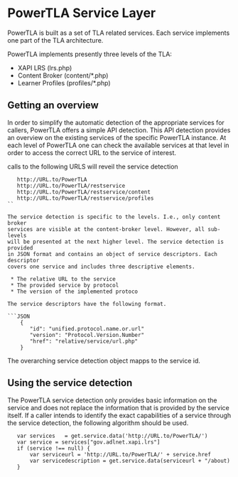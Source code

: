 # PowerTLA Service Layer

PowerTLA is built as a set of TLA related services. Each service implements
one part of the TLA architecture.

PowerTLA implements presently three levels of the TLA:

* XAPI LRS (lrs.php)
* Content Broker (content/*.php)
* Learner Profiles (profiles/*.php)

## Getting an overview

In order to simplify the automatic detection of the appropriate services for
callers, PowerTLA offers a simple API detection. This API detection provides
an overview on the existing services of the specific PowerTLA instance. At
each level of PowerTLA one can check the available services at that level in
order to access the correct URL to the service of interest.

calls to the following URLS will reveil the service detection

```
   http://URL.to/PowerTLA
   http://URL.to/PowerTLA/restservice
   http://URL.to/PowerTLA/restservice/content
   http://URL.to/PowerTLA/restservice/profiles
``

The service detection is specific to the levels. I.e., only content broker
services are visible at the content-broker level. However, all sub-levels
will be presented at the next higher level. The service detection is provided
in JSON format and contains an object of service descriptors. Each descriptor
covers one service and includes three descriptive elements.

 * The relative URL to the service
 * The provided service by protocol
 * The version of the implemented protoco

The service descriptors have the following format.

```JSON
    {
       "id": "unified.protocol.name.or.url"
       "version": "Protocol.Version.Number"
       "href": "relative/service/url.php"
    }
```

The overarching service detection object mapps to the service id.

## Using the service detection

The PowerTLA service detection only provides basic information on the service
and does not replace the information that is provided by the service itself.
If a caller intends to identify the exact capabilities of a service through
the service detection, the following algorithm should be used.

```
   var services   = get.service.data('http://URL.to/PowerTLA/')
   var service = services["gov.adlnet.xapi.lrs"]
   if (service !== null) {
       var serviceurl = 'http://URL.to/PowerTLA/' + service.href
       var servicedescription = get.service.data(serviceurl + "/about)
   }
```
